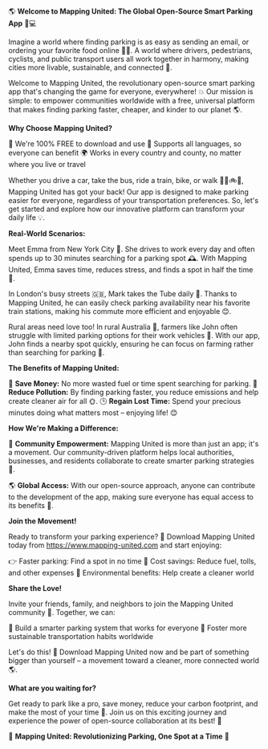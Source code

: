 🌎 **Welcome to Mapping United: The Global Open-Source Smart Parking App** 🚗💻

Imagine a world where finding parking is as easy as sending an email, or ordering your favorite food online 📱🍴. A world where drivers, pedestrians, cyclists, and public transport users all work together in harmony, making cities more livable, sustainable, and connected 🌟.

Welcome to Mapping United, the revolutionary open-source smart parking app that's changing the game for everyone, everywhere! 💥 Our mission is simple: to empower communities worldwide with a free, universal platform that makes finding parking faster, cheaper, and kinder to our planet 🌎.

**Why Choose Mapping United?**

🤔 We're 100% FREE to download and use
💬 Supports all languages, so everyone can benefit
🌍 Works in every country and county, no matter where you live or travel

Whether you drive a car, take the bus, ride a train, bike, or walk 🚴‍♂️🚲👣, Mapping United has got your back! Our app is designed to make parking easier for everyone, regardless of your transportation preferences. So, let's get started and explore how our innovative platform can transform your daily life 💡.

**Real-World Scenarios:**

Meet Emma from New York City 🗽️. She drives to work every day and often spends up to 30 minutes searching for a parking spot 🕰️. With Mapping United, Emma saves time, reduces stress, and finds a spot in half the time 💨.

In London's busy streets 🇬🇧, Mark takes the Tube daily 🚂. Thanks to Mapping United, he can easily check parking availability near his favorite train stations, making his commute more efficient and enjoyable 😊.

Rural areas need love too! In rural Australia 🐨, farmers like John often struggle with limited parking options for their work vehicles 🌾. With our app, John finds a nearby spot quickly, ensuring he can focus on farming rather than searching for parking 🌟.

**The Benefits of Mapping United:**

💸 **Save Money:** No more wasted fuel or time spent searching for parking.
🌿 **Reduce Pollution:** By finding parking faster, you reduce emissions and help create cleaner air for all 🌞.
🕒️ **Regain Lost Time:** Spend your precious minutes doing what matters most – enjoying life! 😊

**How We're Making a Difference:**

💪 **Community Empowerment:** Mapping United is more than just an app; it's a movement. Our community-driven platform helps local authorities, businesses, and residents collaborate to create smarter parking strategies 🌈.

🌎 **Global Access:** With our open-source approach, anyone can contribute to the development of the app, making sure everyone has equal access to its benefits 🌟.

**Join the Movement!**

Ready to transform your parking experience? 🚀 Download Mapping United today from https://www.mapping-united.com and start enjoying:

👉 Faster parking: Find a spot in no time
💸 Cost savings: Reduce fuel, tolls, and other expenses
🌿 Environmental benefits: Help create a cleaner world

**Share the Love!**

Invite your friends, family, and neighbors to join the Mapping United community 🤝. Together, we can:

🌟 Build a smarter parking system that works for everyone
💚 Foster more sustainable transportation habits worldwide

Let's do this! 👊 Download Mapping United now and be part of something bigger than yourself – a movement toward a cleaner, more connected world 🌎.

**What are you waiting for?**

Get ready to park like a pro, save money, reduce your carbon footprint, and make the most of your time 💪. Join us on this exciting journey and experience the power of open-source collaboration at its best! 🤝

🚀 **Mapping United: Revolutionizing Parking, One Spot at a Time** 🌟